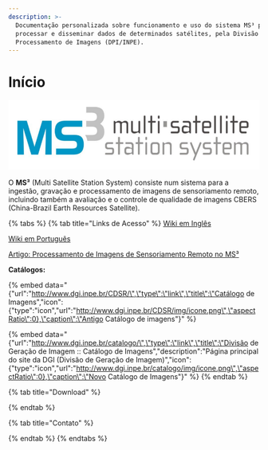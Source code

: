 ```yaml
---
description: >-
  Documentação personalizada sobre funcionamento e uso do sistema MS³ para
  processar e disseminar dados de determinados satélites, pela Divisão de
  Processamento de Imagens (DPI/INPE).
---
```


# Início

![](.gitbook/assets/logo-ms3-copia.PNG)

 O **MS³** \(Multi Satellite Station System\) consiste num sistema para a ingestão, gravação e processamento de imagens de sensoriamento remoto, incluindo também a avaliação e o controle de qualidade de imagens CBERS \(China-Brazil Earth Resources Satellite\).

{% tabs %}
{% tab title="Links de Acesso" %}
[Wiki em Inglês](http://enms3wiki.dpi.inpe.br/wiki/Main_Page)

[Wiki em Português](http://ptms3wiki.dpi.inpe.br/wiki/Main_Page)

[Artigo: Processamento de Imagens de Sensoriamento Remoto no MS³](http://docs.fct.unesp.br/departamentos/cartografia/eventos/2007_II_SBG/artigos/A_068.pdf)

**Catálogos:**

{% embed data="{\"url\":\"http://www.dgi.inpe.br/CDSR/\",\"type\":\"link\",\"title\":\"Catálogo de Imagens\",\"icon\":{\"type\":\"icon\",\"url\":\"http://www.dgi.inpe.br/CDSR/img/icone.png\",\"aspectRatio\":0},\"caption\":\"Antigo Catálogo de imagens\"}" %}

{% embed data="{\"url\":\"http://www.dgi.inpe.br/catalogo/\",\"type\":\"link\",\"title\":\"Divisão de Geração de Imagem :: Catálogo de Imagens\",\"description\":\"Página principal do site da DGI \(Divisão de Geração de Imagem\)\",\"icon\":{\"type\":\"icon\",\"url\":\"http://www.dgi.inpe.br/catalogo/img/icone.png\",\"aspectRatio\":0},\"caption\":\"Novo Catálogo de Imagens\"}" %}
{% endtab %}

{% tab title="Download" %}

{% endtab %}

{% tab title="Contato" %}

{% endtab %}
{% endtabs %}



